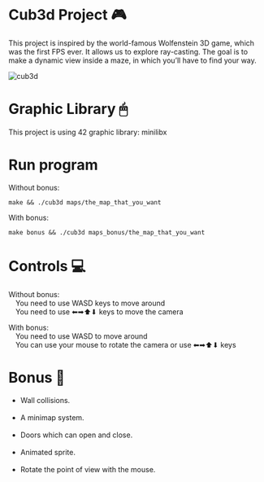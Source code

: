 # Cub3d Project 🎮
This project is inspired by the world-famous Wolfenstein 3D game, which was the first FPS ever. It allows us to explore ray-casting. The goal is to
make a dynamic view inside a maze, in which you’ll have to find your way.

![cub3d](https://github.com/v-nadal/cub3d/assets/116278958/74f4cddf-6f06-4916-b652-4015d5ed1994)

# Graphic Library 🖱

This project is using 42 graphic library: minilibx

# Run program
Without bonus: <br>
```
make && ./cub3d maps/the_map_that_you_want
```

With bonus: <br>
```
make bonus && ./cub3d maps_bonus/the_map_that_you_want
```

# Controls 💻
Without bonus: <br>
&ensp;&ensp;You need to use WASD keys to move around<br>
&ensp;&ensp;You need to use ⬅➡⬆⬇ keys to move the camera<br>
  
With bonus: <br>
&ensp;&ensp;You need to use WASD to move around<br>
&ensp;&ensp;You can use your mouse to rotate the camera or use ⬅➡⬆⬇ keys<br>

# Bonus 📍
<ul style="list-style-type: disc">
  <li> Wall collisions. </li> </br>
  <li> A minimap system. </li> </br>
  <li>Doors which can open and close. </li> <br/>
  <li> Animated sprite. </li> </br>
  <li> Rotate the point of view with the mouse. </li> </br>
</ul>
